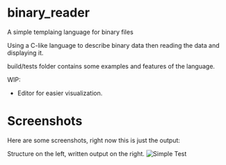# binary_reader
A simple templaing language for binary files

Using a C-like language to describe binary data then reading the data and displaying it.

build/tests folder contains some examples and features of the language.

WIP: 
- Editor for easier visualization.

# Screenshots
Here are some screenshots, right now this is just the output:

Structure on the left, written output on the right.
![Simple Test ](https://user-images.githubusercontent.com/3481015/175994791-bc0bcf57-b6d1-488f-9ed1-52c7e5fb5572.png)
